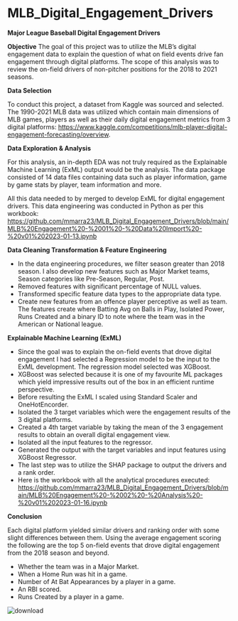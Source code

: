 # MLB_Digital_Engagement_Drivers
**Major League Baseball Digital Engagement Drivers**

**Objective**
The goal of this project was to utilize the MLB’s digital engagement data to explain the question of what on field events drive fan engagement through digital platforms. The scope of this analysis was to review the on-field drivers of non-pitcher positions for the 2018 to 2021 seasons.

**Data Selection**

To conduct this project, a dataset from Kaggle was sourced and selected. The 1990-2021 MLB data was utilized which contain main dimensions of MLB games, players as well as their daily digital engagement metrics from 3 digital platforms: https://www.kaggle.com/competitions/mlb-player-digital-engagement-forecasting/overview.

**Data Exploration & Analysis**

For this analysis, an in-depth EDA was not truly required as the Explainable Machine Learning (ExML) output would be the analysis. The data package consisted of 14 data files containing data such as player information, game by game stats by player, team information and more.

All this data needed to by merged to develop ExML for digital engagement drivers. This data engineering was conducted in Python as per this workbook: https://github.com/mmarra23/MLB_Digital_Engagement_Drivers/blob/main/MLB%20Engagement%20-%2001%20-%20Data%20Import%20-%20v01%202023-01-13.ipynb

**Data Cleaning Transformation & Feature Engineering**

*	In the data engineering procedures, we filter season greater than 2018 season. I also develop new features such as Major Market teams, Season categories like Pre-Season, Regular, Post.
*	Removed features with significant percentage of NULL values.
*	Transformed specific feature data types to the appropriate data type.
*	Create new features from an offence player perceptive as well as team. The features create where Batting Avg on Balls in Play, Isolated Power, Runs Created and a binary ID to note where the team was in the American or National league.

**Explainable Machine Learning (ExML)**

*	Since the goal was to explain the on-field events that drove digital engagement I had selected a Regression model to be the input to the ExML development. The regression model selected was XGBoost.
*	XGBoost was selected because it is one of my favourite ML packages which yield impressive results out of the box in an efficient runtime perspective.
*	Before resulting the ExML I scaled using Standard Scaler and OneHotEncorder.
*	Isolated the 3 target variables which were the engagement results of the 3 digital platforms.
*	Created a 4th target variable by taking the mean of the 3 engagement results to obtain an overall digital engagement view.
*	Isolated all the input features to the regressor.
*	Generated the output with the target variables and input features using XGBoost Regressor.
*	The last step was to utilize the SHAP package to output the drivers and a rank order.
*	Here is the workbook with all the analytical procedures executed: https://github.com/mmarra23/MLB_Digital_Engagement_Drivers/blob/main/MLB%20Engagement%20-%2002%20-%20Analysis%20-%20v01%202023-01-16.ipynb

**Conclusion**

Each digital platform yielded similar drivers and ranking order with some slight differences between them. Using the average engagement scoring the following are the top 5 on-field events that drove digital engagement from the 2018 season and beyond.

*	Whether the team was in a Major Market.
*	When a Home Run was hit in a game.
*	Number of At Bat Appearances by a player in a game.
*	An RBI scored.
*	Runs Created by a player in a game.

![download](https://user-images.githubusercontent.com/89919659/224550750-435b32a2-7ee4-42a0-98e2-690991a312a0.png)
